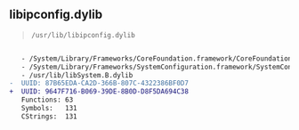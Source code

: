 ## libipconfig.dylib

> `/usr/lib/libipconfig.dylib`

```diff

   - /System/Library/Frameworks/CoreFoundation.framework/CoreFoundation
   - /System/Library/Frameworks/SystemConfiguration.framework/SystemConfiguration
   - /usr/lib/libSystem.B.dylib
-  UUID: 87B65EDA-CA2D-366B-807C-4322386BF0D7
+  UUID: 9647F716-B069-39DE-8B0D-D8F5DA694C38
   Functions: 63
   Symbols:   131
   CStrings:  131

```
